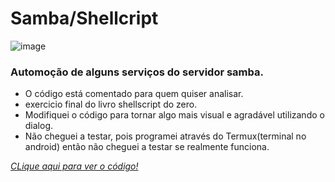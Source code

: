 # Samba/Shellcript
![image](https://user-images.githubusercontent.com/100159466/155352138-a4a9c753-cd23-4437-b967-da181256a1be.png)
### Automoção de alguns serviços do servidor samba.

- O código está comentado para quem quiser analisar.
- exercicio final do livro shellscript do zero.
- Modifiquei o código para tornar algo mais visual e agradável utilizando o dialog.
- Não cheguei a testar, pois programei através do Termux(terminal no android) então não cheguei a testar se realmente funciona.

_<a href="https://github.com/CloretoJannuzzi/Samba_shell/blob/main/smb.sh"> CLique aqui para ver o código!</a>_
